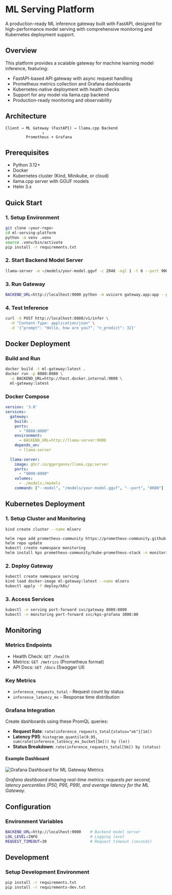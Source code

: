 # ML Serving Platform

A production-ready ML inference gateway built with FastAPI, designed for high-performance model serving with comprehensive monitoring and Kubernetes deployment support.

## Overview

This platform provides a scalable gateway for machine learning model inference, featuring:
- FastAPI-based API gateway with async request handling
- Prometheus metrics collection and Grafana dashboards
- Kubernetes-native deployment with health checks
- Support for any model via llama.cpp backend
- Production-ready monitoring and observability

## Architecture

```
Client → ML Gateway (FastAPI) → llama.cpp Backend
                ↓
         Prometheus + Grafana
```

## Prerequisites

- Python 3.12+
- Docker
- Kubernetes cluster (Kind, Minikube, or cloud)
- llama.cpp server with GGUF models
- Helm 3.x

## Quick Start

### 1. Setup Environment
```bash
git clone <your-repo>
cd ml-serving-platform
python -m venv .venv
source .venv/bin/activate
pip install -r requirements.txt
```

### 2. Start Backend Model Server
```bash
llama-server -m ~/models/your-model.gguf -c 2048 -ngl 1 -t 6 --port 9000
```

### 3. Run Gateway
```bash
BACKEND_URL=http://localhost:9000 python -m uvicorn gateway.app:app --port 8080
```

### 4. Test Inference
```bash
curl -X POST http://localhost:8080/v1/infer \
  -H "Content-Type: application/json" \
  -d '{"prompt": "Hello, how are you?", "n_predict": 32}'
```

## Docker Deployment

### Build and Run
```bash
docker build -t ml-gateway:latest .
docker run -p 8080:8080 \
  -e BACKEND_URL=http://host.docker.internal:9000 \
  ml-gateway:latest
```

### Docker Compose
```yaml
version: '3.8'
services:
  gateway:
    build: .
    ports:
      - "8080:8080"
    environment:
      - BACKEND_URL=http://llama-server:9000
    depends_on:
      - llama-server
  
  llama-server:
    image: ghcr.io/ggerganov/llama.cpp:server
    ports:
      - "9000:8080"
    volumes:
      - ./models:/models
    command: ["--model", "/models/your-model.gguf", "--port", "8080"]
```

## Kubernetes Deployment

### 1. Setup Cluster and Monitoring
```bash
kind create cluster --name mlserv

helm repo add prometheus-community https://prometheus-community.github.io/helm-charts
helm repo update
kubectl create namespace monitoring
helm install kps prometheus-community/kube-prometheus-stack -n monitoring
```

### 2. Deploy Gateway
```bash
kubectl create namespace serving
kind load docker-image ml-gateway:latest --name mlserv
kubectl apply -f deploy/k8s/
```

### 3. Access Services
```bash
kubectl -n serving port-forward svc/gateway 8080:8080
kubectl -n monitoring port-forward svc/kps-grafana 3000:80
```

## Monitoring

### Metrics Endpoints
- Health Check: `GET /health`
- Metrics: `GET /metrics` (Prometheus format)
- API Docs: `GET /docs` (Swagger UI)

### Key Metrics
- `inference_requests_total` - Request count by status
- `inference_latency_ms` - Response time distribution

### Grafana Integration
Create dashboards using these PromQL queries:

- **Request Rate**: `rate(inference_requests_total{status="ok"}[1m])`
- **Latency P95**: `histogram_quantile(0.95, sum(rate(inference_latency_ms_bucket[5m])) by (le))`
- **Status Breakdown**: `rate(inference_requests_total[5m]) by (status)`

#### Example Dashboard
![Grafana Dashboard for ML Gateway Metrics](docs/images/grafana-dashboard.png)

*Grafana dashboard showing real-time metrics: requests per second, latency percentiles (P50, P95, P99), and average latency for the ML Gateway.*

## Configuration

### Environment Variables
```bash
BACKEND_URL=http://localhost:9000    # Backend model server
LOG_LEVEL=INFO                       # Logging level
REQUEST_TIMEOUT=30                   # Request timeout (seconds)
```





## Development

### Setup Development Environment
```bash
pip install -r requirements.txt
pip install -r requirements-dev.txt

